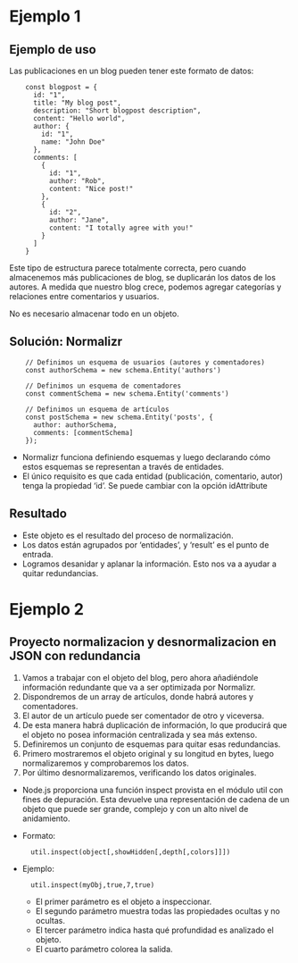 # Ejemplo 1

## Ejemplo de uso

Las publicaciones en un blog pueden tener este formato de datos:

		const blogpost = {
		  id: "1",
		  title: "My blog post",
		  description: "Short blogpost description",
		  content: "Hello world",
		  author: {
		    id: "1",
		    name: "John Doe"
		  },
		  comments: [
		    {
		      id: "1",
		      author: "Rob",
		      content: "Nice post!"
		    },
		    {
		      id: "2",
		      author: "Jane",
		      content: "I totally agree with you!"
		    }
		  ]
		}

Este tipo de estructura parece totalmente correcta, pero cuando almacenemos más publicaciones de blog, se duplicarán los datos de los autores. A medida que nuestro blog crece, podemos agregar categorías y relaciones entre comentarios y usuarios.

No es necesario almacenar todo en un objeto.

## Solución: Normalizr

		// Definimos un esquema de usuarios (autores y comentadores)
		const authorSchema = new schema.Entity('authors')
		
		// Definimos un esquema de comentadores
		const commentSchema = new schema.Entity('comments')
		
		// Definimos un esquema de artículos
		const postSchema = new schema.Entity('posts', {
		  author: authorSchema,
		  comments: [commentSchema]
		});

- Normalizr funciona definiendo esquemas y luego declarando cómo estos esquemas se representan a través de entidades.
- El único requisito es que cada entidad (publicación, comentario, autor) tenga la propiedad ‘id’. Se puede cambiar con la opción idAttribute

## Resultado
- Este objeto es el resultado del proceso de normalización.
- Los datos están agrupados por ‘entidades’, y ‘result’ es el punto de entrada. 
- Logramos desanidar y aplanar la información. Esto nos va a ayudar a quitar redundancias.


# Ejemplo 2

## Proyecto normalizacion y desnormalizacion en JSON con redundancia

1. Vamos a trabajar con el objeto del blog, pero ahora añadiéndole información redundante que va a ser optimizada por Normalizr.
2. Dispondremos de un array de artículos, donde habrá autores y comentadores.
3. El autor de un artículo puede ser comentador de otro y viceversa.
4. De esta manera habrá duplicación de información, lo que producirá que el objeto no posea información centralizada y sea más extenso.
5. Definiremos un conjunto de esquemas para quitar esas redundancias.
6. Primero mostraremos el objeto original y su longitud en bytes, luego normalizaremos y comprobaremos los datos.
7. Por último desnormalizaremos, verificando los datos originales.

- Node.js proporciona una función inspect provista en el módulo util con fines de depuración. Esta devuelve una representación de cadena de un objeto que puede ser grande, complejo y con un alto nivel de anidamiento.
- Formato: 

		util.inspect(object[,showHidden[,depth[,colors]]])

- Ejemplo: 

		util.inspect(myObj,true,7,true)

	- El primer parámetro es el objeto a inspeccionar.
	- El segundo parámetro muestra todas las propiedades ocultas y no ocultas.
	- El tercer parámetro indica hasta qué profundidad es analizado el objeto.
	- El cuarto parámetro colorea la salida.


